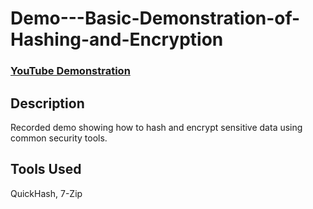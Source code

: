 # Demo---Basic-Demonstration-of-Hashing-and-Encryption

### [YouTube Demonstration](https://youtu.be/nhIGJ_AoXNE)

## Description
Recorded demo showing how to hash and encrypt sensitive data using common security tools.

## Tools Used
QuickHash, 7-Zip
